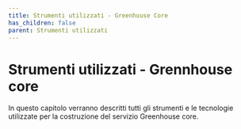 ```yaml
---
title: Strumenti utilizzati - Greenhouse Core 
has_children: false
parent: Strumenti utilizzati
---
```


# Strumenti utilizzati - Grennhouse core

In questo capitolo verranno descritti tutti gli strumenti e le tecnologie utilizzate per la costruzione del servizio Greenhouse core.